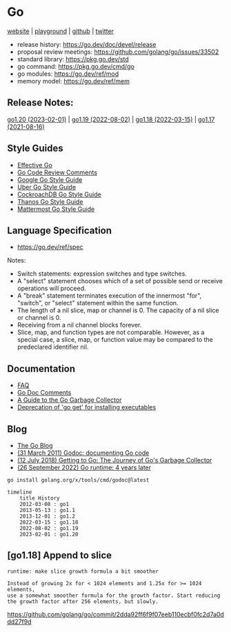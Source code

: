 # Go

[website](https://go.dev/) | [playground](https://go.dev/play/) | [github](https://github.com/golang/go) | [twitter](https://twitter.com/golang)

- release history: https://go.dev/doc/devel/release
- proposal review meetings: https://github.com/golang/go/issues/33502
- standard library: https://pkg.go.dev/std
- go command: https://pkg.go.dev/cmd/go
- go modules: https://go.dev/ref/mod
- memory model: https://go.dev/ref/mem

## Release Notes:

[go1.20 (2023-02-01)](https://go.dev/doc/go1.20) | [go1.19 (2022-08-02)](https://go.dev/doc/go1.19) | [go1.18 (2022-03-15)](https://go.dev/doc/go1.18) | [go1.17 (2021-08-16)](https://go.dev/doc/go1.17)

## Style Guides

- [Effective Go](https://go.dev/doc/effective_go)
- [Go Code Review Comments](https://github.com/golang/go/wiki/CodeReviewComments)
- [Google Go Style Guide](https://google.github.io/styleguide/go/)
- [Uber Go Style Guide](https://github.com/uber-go/guide)
- [CockroachDB Go Style Guide](https://wiki.crdb.io/wiki/spaces/CRDB/pages/181371303/Go+Golang+coding+guidelines)
- [Thanos Go Style Guide](https://thanos.io/tip/contributing/coding-style-guide.md)
- [Mattermost Go Style Guide](https://developers.mattermost.com/contribute/more-info/server/style-guide/)

## Language Specification

- https://go.dev/ref/spec

Notes:

- Switch statements: expression switches and type switches.
- A "select" statement chooses which of a set of possible send or receive operations will proceed.
- A "break" statement terminates execution of the innermost "for", "switch", or "select" statement within the same function.
- The length of a nil slice, map or channel is 0. The capacity of a nil slice or channel is 0.
- Receiving from a nil channel blocks forever.
- Slice, map, and function types are not comparable. However, as a special case, a slice, map, or function value may be compared to the predeclared identifier nil.

## Documentation

- [FAQ](https://go.dev/doc/faq)
- [Go Doc Comments](https://go.dev/doc/comment)
- [A Guide to the Go Garbage Collector](https://go.dev/doc/gc-guide)
- [Deprecation of 'go get' for installing executables](https://go.dev/doc/go-get-install-deprecation)

## Blog

- [The Go Blog](https://go.dev/blog/)
- [(31 March 2011) Godoc: documenting Go code](https://go.dev/blog/godoc)
- [(12 July 2018) Getting to Go: The Journey of Go's Garbage Collector](https://go.dev/blog/ismmkeynote)
- [(26 September 2022) Go runtime: 4 years later](https://go.dev/blog/go119runtime)

```shell
go install golang.org/x/tools/cmd/godoc@latest
```

```mermaid
timeline
    title History
    2012-03-08 : go1
    2013-05-13 : go1.1
    2013-12-01 : go1.2
    2022-03-15 : go1.18
    2022-08-02 : go1.19
    2023-02-01 : go1.20
```

## [go1.18] Append to slice

```
runtime: make slice growth formula a bit smoother

Instead of growing 2x for < 1024 elements and 1.25x for >= 1024 elements,
use a somewhat smoother formula for the growth factor. Start reducing
the growth factor after 256 elements, but slowly.
```

https://github.com/golang/go/commit/2dda92ff6f9f07eeb110ecbf0fc2d7a0ddd27f9d
